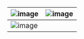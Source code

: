 | ![image](https://github.com/user-attachments/assets/56b8de17-0614-4848-91c7-364167be36ba)|![image](https://github.com/user-attachments/assets/61b9c4fb-ea58-47f9-a832-f57fdeaba418)|
|---|---|
|![image](https://github.com/user-attachments/assets/9713d905-01e1-42a7-95ba-e4470b8fb3e3)|

